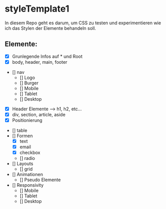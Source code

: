 # styleTemplate1

In diesem Repo geht es darum, um CSS zu testen und experimentieren wie ich das Stylen der Elemente behandeln soll.

## Elemente:
 - [X] Grunlegende Infos auf * und Root
 - [X] body, header, main, footer
 - [] nav
    - [] Logo
    - [] Burger
    - [] Mobile
    - [] Tablet
    - [] Desktop
 - [X] Header Elemente --> h1, h2, etc...
 - [X] div, section, article, aside
 - [X] Positionierung
 - [] table
 - [] Formen
    - [x] text
    - [x] email
    - [x] checkbox
    - [] radio
 - [] Layouts
    - [] grid
 - [] Animationen
    - [] Pseudo Elemente
 - [] Responsivity
    - [] Mobile
    - [] Tablet
    - [] Desktop